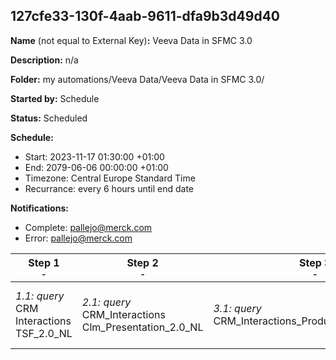 ## 127cfe33-130f-4aab-9611-dfa9b3d49d40

**Name** (not equal to External Key)**:** Veeva Data in SFMC 3.0

**Description:** n/a

**Folder:** my automations/Veeva Data/Veeva Data in SFMC 3.0/

**Started by:** Schedule

**Status:** Scheduled

**Schedule:**

* Start: 2023-11-17 01:30:00 +01:00
* End: 2079-06-06 00:00:00 +01:00
* Timezone: Central Europe Standard Time
* Recurrance: every 6 hours until end date

**Notifications:**

* Complete: pallejo@merck.com
* Error: pallejo@merck.com

| Step 1<br>_<small>-</small>_ | Step 2<br>_<small>-</small>_ | Step 3<br>_<small>-</small>_ | Step 4<br>_<small>-</small>_ | Step 5<br>_<small>-</small>_ | Step 6<br>_<small>-</small>_ | Step 7<br>_<small>-</small>_ | Step 8<br>_<small>-</small>_ | Step 9<br>_<small>-</small>_ | Step 10<br>_<small>-</small>_ | Step 11<br>_<small>-</small>_ | Step 12<br>_<small>-</small>_ | Step 13<br>_<small>-</small>_ | Step 14<br>_<small>-</small>_ | Step 15<br>_<small>-</small>_ | Step 16<br>_<small>-</small>_ | Step 17<br>_<small>-</small>_ | Step 18<br>_<small>-</small>_ | Step 19<br>_<small>-</small>_ | Step 20<br>_<small>-</small>_ | Step 21<br>_<small>-</small>_ | Step 22<br>_<small>-</small>_ | Step 23<br>_<small>-</small>_ | Step 24<br>_<small>-</small>_ | Step 25<br>_<small>-</small>_ | Step 26<br>_<small>-</small>_ | Step 27<br>_<small>-</small>_ |
| --- | --- | --- | --- | --- | --- | --- | --- | --- | --- | --- | --- | --- | --- | --- | --- | --- | --- | --- | --- | --- | --- | --- | --- | --- | --- | --- |
| _1.1: query_<br>CRM Interactions TSF_2.0_NL | _2.1: query_<br>CRM_Interactions Clm_Presentation_2.0_NL | _3.1: query_<br>CRM_Interactions_Product_metrics_2.0_NL | _4.1: query_<br>CRM Interactions Approved_Document_2.0_NL | _5.1: query_<br>CRM Interactions Account_2.0_NL | _6.1: query_<br>CRM Interactions _Product_2.0_NL | _7.1: query_<br>CRM Interactions Address_2.0_NL | _8.1: query_<br>CRM Interactions User_2.0_NL | _9.1: query_<br>CRM Interactions Email_Activity_2.0_NL | _10.1: query_<br>CRM Interactions Call2_Sample_2.0_NL | _11.1: query_<br>CRM Interactions Survey_Target_2.0_NL | _12.1: query_<br>CRM Interactions MC_Cycle_Plan_Channel_3.0 | _13.1: query_<br>CRM Interactions Survey_Question_2.0_NL | _14.1: query_<br>CRM Interactions Call2_Detail_2.0_NL | _15.1: query_<br>CRM Interactions Call2_Key_Message_2.0_NL | _16.1: query_<br>CRM Interactions Call2_2.0_NL | _17.1: query_<br>CRM Interactions MC_Cycle_Plan_Product_3.0 | _18.1: query_<br>CRM Interactions Question_Response_2.0_NL | _19.1: query_<br>CRM Interactions MC_Cycle_Plan_3.0 | _20.1: query_<br>CRM Interactions Multichannel_consent_2.0_NL | _21.1: query_<br>CRM Interactions Cycle_Plan_Target_3.0 | _22.1: query_<br>CRM Interactions Dynamic_Attribute_3.0 | _23.1: query_<br>CRM Interactions CI Target Response_3.0 | _24.1: query_<br>CRM Interactions _CI_Question_3.0 | _25.1: query_<br>CRM Interactions  Survey_2.0_NL | _26.1: query_<br>CRM Interactions Sent_Email_2.0_NL | _27.1: query_<br>CRM Interactions CI_Header_3.0 |
